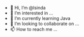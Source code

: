 - 👋 Hi, I’m @lsinda
- 👀 I’m interested in ...
- 🌱 I’m currently learning Java
- 💞️ I’m looking to collaborate on ...
- 📫 How to reach me ...

<!---
lsinda/lsinda is a ✨ special ✨ repository because its `README.md` (this file) appears on your GitHub profile.
You can click the Preview link to take a look at your changes.
--->
